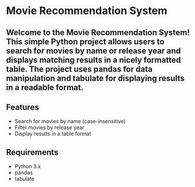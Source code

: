 
# Movie Recommendation System

## Welcome to the Movie Recommendation System! This simple Python project allows users to search for movies by name or release year and displays matching results in a nicely formatted table. The project uses pandas for data manipulation and tabulate for displaying results in a readable format.
## Features

    
 - Search for movies by name (case-insensitive)
 - Filter movies by release year
 - Display results in a table format

## Requirements

  - Python 3.x
  -  pandas
  -  tabulate

